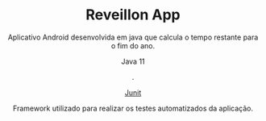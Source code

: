<h1 align="center">Reveillon App</h1>
<p align="center">Aplicativo Android desenvolvida em java que calcula o tempo restante para o fim do ano.</p>
<p align="center">Java 11</h1>
<p align="center">.</p>
<p align="center"><a target="_blank" href="https://junit.org/junit5/">Junit</a></h1>
<p align="center">Framework utilizado para realizar os testes automatizados da aplicação.</p>
  
